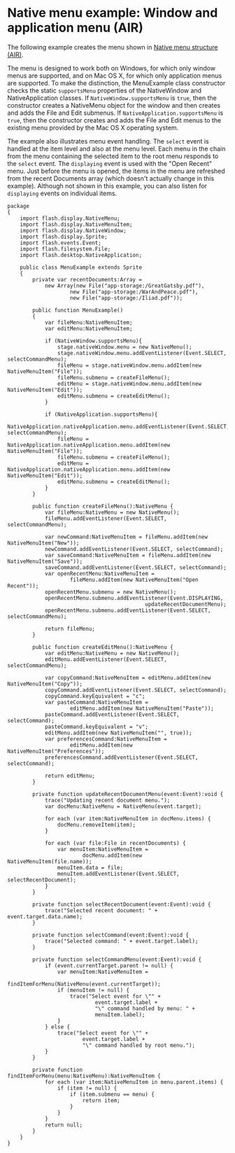 # Native menu example: Window and application menu (AIR)

<div>

The following example creates the menu shown in
[Native menu structure (AIR)](WS5b3ccc516d4fbf351e63e3d118666ade46-7de6.html).

The menu is designed to work both on Windows, for which only window menus are
supported, and on Mac OS X, for which only application menus are supported. To
make the distinction, the MenuExample class constructor checks the static
`supportsMenu` properties of the NativeWindow and NativeApplication classes. If
`NativeWindow.supportsMenu` is `true`, then the constructor creates a NativeMenu
object for the window and then creates and adds the File and Edit submenus. If
`NativeApplication.supportsMenu` is `true`, then the constructor creates and
adds the File and Edit menus to the existing menu provided by the Mac OS X
operating system.

The example also illustrates menu event handling. The `select` event is handled
at the item level and also at the menu level. Each menu in the chain from the
menu containing the selected item to the root menu responds to the `select`
event. The `displaying` event is used with the "Open Recent" menu. Just before
the menu is opened, the items in the menu are refreshed from the recent
Documents array (which doesn't actually change in this example). Although not
shown in this example, you can also listen for `displaying` events on individual
items.

    package
    {
    	import flash.display.NativeMenu;
    	import flash.display.NativeMenuItem;
    	import flash.display.NativeWindow;
    	import flash.display.Sprite;
    	import flash.events.Event;
    	import flash.filesystem.File;
    	import flash.desktop.NativeApplication;

    	public class MenuExample extends Sprite
    	{
    		private var recentDocuments:Array =
    			new Array(new File("app-storage:/GreatGatsby.pdf"),
    					new File("app-storage:/WarAndPeace.pdf"),
    					new File("app-storage:/Iliad.pdf"));

    		public function MenuExample()
    		{
    			var fileMenu:NativeMenuItem;
    			var editMenu:NativeMenuItem;

    			if (NativeWindow.supportsMenu){
    				stage.nativeWindow.menu = new NativeMenu();
    				stage.nativeWindow.menu.addEventListener(Event.SELECT, selectCommandMenu);
    				fileMenu = stage.nativeWindow.menu.addItem(new NativeMenuItem("File"));
    				fileMenu.submenu = createFileMenu();
    				editMenu = stage.nativeWindow.menu.addItem(new NativeMenuItem("Edit"));
    				editMenu.submenu = createEditMenu();
    			}

    			if (NativeApplication.supportsMenu){
    				NativeApplication.nativeApplication.menu.addEventListener(Event.SELECT, selectCommandMenu);
    				fileMenu = NativeApplication.nativeApplication.menu.addItem(new NativeMenuItem("File"));
    				fileMenu.submenu = createFileMenu();
    				editMenu = NativeApplication.nativeApplication.menu.addItem(new NativeMenuItem("Edit"));
    				editMenu.submenu = createEditMenu();
    			}
    		}

    		public function createFileMenu():NativeMenu {
    			var fileMenu:NativeMenu = new NativeMenu();
    			fileMenu.addEventListener(Event.SELECT, selectCommandMenu);

    			var newCommand:NativeMenuItem = fileMenu.addItem(new NativeMenuItem("New"));
    			newCommand.addEventListener(Event.SELECT, selectCommand);
    			var saveCommand:NativeMenuItem = fileMenu.addItem(new NativeMenuItem("Save"));
    			saveCommand.addEventListener(Event.SELECT, selectCommand);
    			var openRecentMenu:NativeMenuItem =
    					fileMenu.addItem(new NativeMenuItem("Open Recent"));
    			openRecentMenu.submenu = new NativeMenu();
    			openRecentMenu.submenu.addEventListener(Event.DISPLAYING,
    											updateRecentDocumentMenu);
    			openRecentMenu.submenu.addEventListener(Event.SELECT, selectCommandMenu);

    			return fileMenu;
    		}

    		public function createEditMenu():NativeMenu {
    			var editMenu:NativeMenu = new NativeMenu();
    			editMenu.addEventListener(Event.SELECT, selectCommandMenu);

    			var copyCommand:NativeMenuItem = editMenu.addItem(new NativeMenuItem("Copy"));
    			copyCommand.addEventListener(Event.SELECT, selectCommand);
    			copyCommand.keyEquivalent = "c";
    			var pasteCommand:NativeMenuItem =
    					editMenu.addItem(new NativeMenuItem("Paste"));
    			pasteCommand.addEventListener(Event.SELECT, selectCommand);
    			pasteCommand.keyEquivalent = "v";
    			editMenu.addItem(new NativeMenuItem("", true));
    			var preferencesCommand:NativeMenuItem =
    					editMenu.addItem(new NativeMenuItem("Preferences"));
    			preferencesCommand.addEventListener(Event.SELECT, selectCommand);

    			return editMenu;
    		}

    		private function updateRecentDocumentMenu(event:Event):void {
    			trace("Updating recent document menu.");
    			var docMenu:NativeMenu = NativeMenu(event.target);

    			for each (var item:NativeMenuItem in docMenu.items) {
    				docMenu.removeItem(item);
    			}

    			for each (var file:File in recentDocuments) {
    				var menuItem:NativeMenuItem =
    						docMenu.addItem(new NativeMenuItem(file.name));
    				menuItem.data = file;
    				menuItem.addEventListener(Event.SELECT, selectRecentDocument);
    			}
    		}

    		private function selectRecentDocument(event:Event):void {
    			trace("Selected recent document: " + event.target.data.name);
    		}

    		private function selectCommand(event:Event):void {
    			trace("Selected command: " + event.target.label);
    		}

    		private function selectCommandMenu(event:Event):void {
    			if (event.currentTarget.parent != null) {
    				var menuItem:NativeMenuItem =
    						findItemForMenu(NativeMenu(event.currentTarget));
    				if (menuItem != null) {
    					trace("Select event for \"" +
    							event.target.label +
    							"\" command handled by menu: " +
    							menuItem.label);
    				}
    			} else {
    				trace("Select event for \"" +
    						event.target.label +
    						"\" command handled by root menu.");
    			}
    		}

    		private function findItemForMenu(menu:NativeMenu):NativeMenuItem {
    			for each (var item:NativeMenuItem in menu.parent.items) {
    				if (item != null) {
    					if (item.submenu == menu) {
    						return item;
    					}
    				}
    			}
    			return null;
    		}
    	}
    }

</div>

<div>

<div>

</div>

</div>
